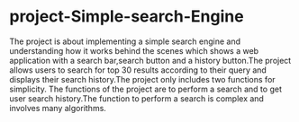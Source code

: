 # project-Simple-search-Engine
The project is about implementing a simple search engine and understanding how it works behind the scenes which shows a web application with a search bar,search button and a history button.The project allows users to search for top 30 results according to their query and displays their search history.The project only includes two functions for simplicity. The functions of the project are to perform a search and to get user search history.The function to perform a search is complex and involves many algorithms.
